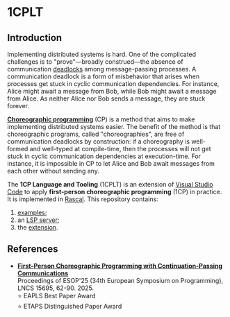 # 1CPLT

## Introduction

Implementing distributed systems is hard. One of the complicated challenges is
to "prove"&mdash;broadly construed&mdash;the absence of communication
[deadlocks](https://en.wikipedia.org/wiki/Deadlock_(computer_science)) among
message-passing processes. A communication deadlock is a form of misbehavior
that arises when processes get stuck in cyclic communication dependencies. For
instance, Alice might await a message from Bob, while Bob might await a message
from Alice. As neither Alice nor Bob sends a message, they are stuck forever.

[**Choreographic
programming**](https://en.wikipedia.org/wiki/Choreographic_programming) (CP) is
a method that aims to make implementing distributed systems easier. The benefit
of the method is that choreographic programs, called "choreographies", are free
of communication deadlocks by construction: if a choreography is well-formed and
well-typed at compile-time, then the processes will not get stuck in cyclic
communication dependencies at execution-time. For instance, it is impossible in
CP to let Alice and Bob await messages from each other without sending any.

The **1CP Language and Tooling** (1CPLT) is an extension of [Visual Studio
Code](https://code.visualstudio.com) to apply **first-person choreographic
programming** (1CP) in practice. It is implemented in
[Rascal](https://www.rascal-mpl.org). This repository contains:
 1. [examples](1cplt-examples/);
 2. an [LSP server](1cplt-rascal/);
 3. the [extension](1cplt-vscode/).

## References

  - [**First-Person Choreographic Programming with Continuation-Passing
    Communications**](https://doi.org/10.1007/978-3-031-91121-7_3)<br/>
    Proceedings of ESOP'25 (34th European Symposium on Programming), LNCS 15695,
    62-90. 2025.<br/>
    ⭐ EAPLS Best Paper Award<br/>
    ⭐ ETAPS Distinguished Paper Award
